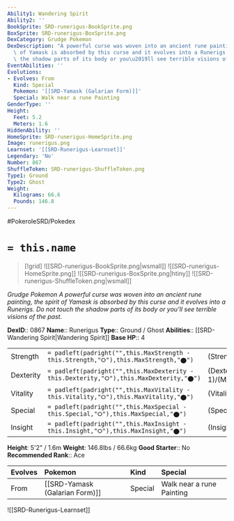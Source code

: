 ```yaml
---
Ability1: Wandering Spirit
Ability2: ''
BookSprite: SRD-runerigus-BookSprite.png
BoxSprite: SRD-runerigus-BoxSprite.png
DexCategory: Grudge Pokemon
DexDescription: "A powerful curse was woven into an ancient rune painting, the spirit\
  \ of Yamask is absorbed by this curse and it evolves into a Runerigs. Do not touch\
  \ the shadow parts of its body or you\u2019ll see terrible visions of the past."
EventAbilities: ''
Evolutions:
- Evolves: From
  Kind: Special
  Pokemon: '[[SRD-Yamask (Galarian Form)]]'
  Special: Walk near a rune Painting
GenderType: ''
Height:
  Feet: 5.2
  Meters: 1.6
HiddenAbility: ''
HomeSprite: SRD-runerigus-HomeSprite.png
Image: runerigus.png
Learnset: '[[SRD-Runerigus-Learnset]]'
Legendary: 'No'
Number: 867
ShuffleToken: SRD-runerigus-ShuffleToken.png
Type1: Ground
Type2: Ghost
Weight:
  Kilograms: 66.6
  Pounds: 146.8
---
```


#PokeroleSRD/Pokedex

# `= this.name`

> [!grid]
> ![[SRD-runerigus-BookSprite.png|wsmall]]
> ![[SRD-runerigus-HomeSprite.png]]
> ![[SRD-runerigus-BoxSprite.png|htiny]]
> ![[SRD-runerigus-ShuffleToken.png|wsmall]]


*Grudge Pokemon*
*A powerful curse was woven into an ancient rune painting, the spirit of Yamask is absorbed by this curse and it evolves into a Runerigs. Do not touch the shadow parts of its body or you’ll see terrible visions of the past.*

**DexID**:: 0867
**Name**:: Runerigus
**Type**:: Ground / Ghost
**Abilities**:: [[SRD-Wandering Spirit|Wandering Spirit]]
**Base HP**:: 4

|           |                                                                                        |                                          |
| --------- | -------------------------------------------------------------------------------------- | ---------------------------------------- |
| Strength  | `= padleft(padright("",this.MaxStrength - this.Strength,"⭘"),this.MaxStrength,"⬤")`    | (Strength::3)/(MaxStrength::6)   |
| Dexterity | `= padleft(padright("",this.MaxDexterity - this.Dexterity,"⭘"),this.MaxDexterity,"⬤")` | (Dexterity:: 1)/(MaxDexterity::3) |
| Vitality  | `= padleft(padright("",this.MaxVitality - this.Vitality,"⭘"),this.MaxVitality,"⬤")`    | (Vitality::4)/(MaxVitality::8)   |
| Special   | `= padleft(padright("",this.MaxSpecial - this.Special,"⭘"),this.MaxSpecial,"⬤")`       | (Special::2)/(MaxSpecial::4)     |
| Insight   | `= padleft(padright("",this.MaxInsight - this.Insight,"⭘"),this.MaxInsight,"⬤")`       | (Insight::3)/(MaxInsight::6)     |

**Height**: 5'2" / 1.6m
**Weight**: 146.8lbs / 66.6kg
**Good Starter**:: No
**Recommended Rank**:: Ace

| Evolves   | Pokemon                        | Kind    | Special                   |
|:----------|:-------------------------------|:--------|:--------------------------|
| From      | [[SRD-Yamask (Galarian Form)]] | Special | Walk near a rune Painting |

![[SRD-Runerigus-Learnset]]